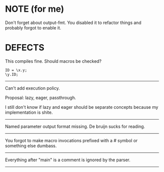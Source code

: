 # NOTE (for me)

Don't forget about output-fmt. You disabled it to refactor things and probably forgot to enable it.

# DEFECTS

This compiles fine.
Should macros be checked?
```
ID = \x.y;
\y.ID;
```

---

Can't add execution policy.

Proposal: lazy, eager, passthrough.

I still don't know if lazy and eager should be separate concepts because my implementation is shite.

---

Named parameter output format missing.
De bruijn sucks for reading.

---

You forgot to make macro invocations prefixed with a # symbol or something else dumbass.

---

Everything after "main" is a comment is ignored by the parser.

---
